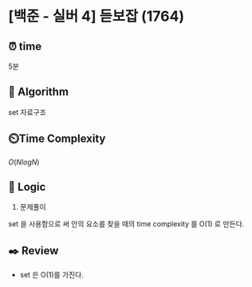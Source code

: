 # [백준 - 실버 4] 듣보잡 (1764)
 
## ⏰  **time**

5분

## :pushpin: **Algorithm**

set 자료구조

## ⏲️**Time Complexity**

$O(NlogN)$

## :round_pushpin: **Logic**
1. 문제풀이
   
set 을 사용함으로 써 안의 요소를 찾을 때의 time complexity 를 O(1) 로 만든다. 

## :black_nib: **Review**
- set 은 O(1)를 가진다. 
